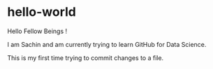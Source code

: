 # hello-world

Hello Fellow Beings !

I am Sachin and am currently trying to learn GitHub for Data Science.

This is my first time trying to commit changes to a file.
